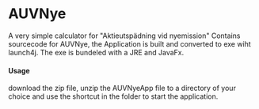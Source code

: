 # AUVNye
A very simple calculator for "Aktieutspädning vid nyemission"
Contains sourcecode for AUVNye, the Application is built and converted to exe wiht launch4j.
The exe is bundeled with a JRE and JavaFx.
#### Usage
download the zip file, unzip the AUVNyeApp file to a directory of your choice and use the shortcut in the folder to start the application.
